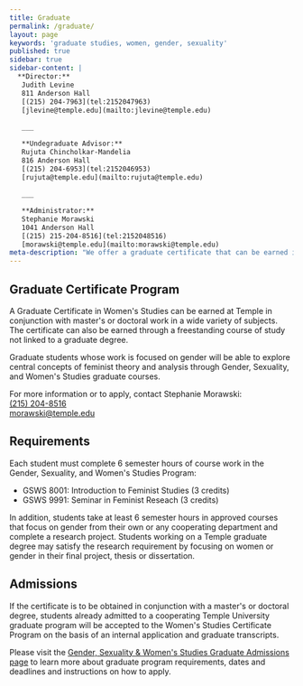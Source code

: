 ```yaml
---
title: Graduate
permalink: /graduate/
layout: page
keywords: 'graduate studies, women, gender, sexuality'
published: true
sidebar: true
sidebar-content: |
  **Director:**  
   Judith Levine  
   811 Anderson Hall  
   [(215) 204-7963](tel:2152047963)  
   [jlevine@temple.edu](mailto:jlevine@temple.edu)  
   
   ___
   
   **Undegraduate Advisor:**  
   Rujuta Chincholkar-Mandelia  
   816 Anderson Hall  
   [(215) 204-6953](tel:2152046953)  
   [rujuta@temple.edu](mailto:rujuta@temple.edu)  
   
   ___
   
   **Administrator:**  
   Stephanie Morawski  
   1041 Anderson Hall    
   [(215) 215-204-8516](tel:2152048516)  
   [morawski@temple.edu](mailto:morawski@temple.edu)  
meta-description: "We offer a graduate certificate that can be earned in conjunction with masters or doctoral   \t  \twork in a wide variety of subjects."
---
```


## Graduate Certificate Program

A Graduate Certificate in Women's Studies can be earned at Temple in conjunction with master's or doctoral work in a wide variety of subjects. The certificate can also be earned through a freestanding course of study not linked to a graduate degree.

Graduate students whose work is focused on gender will be able to explore central concepts of feminist theory and analysis through Gender, Sexuality, and Women's Studies graduate courses.

For more information or to apply, contact Stephanie Morawski:<br />
[(215) 204-8516](tel:2152048516)<br/>
[morawski@temple.edu](mailto:morawski@temple.edu)<br/>

## Requirements

Each student must complete 6 semester hours of course work in the Gender, Sexuality, and Women's Studies Program:

- GSWS 8001: Introduction to Feminist Studies (3 credits)
- GSWS 9991: Seminar in Feminist Reseach (3 credits)

In addition, students take at least 6 semester hours in approved courses that focus on gender from their own or any cooperating department and complete a research project. Students working on a Temple graduate degree may satisfy the research requirement by focusing on women or gender in their final project, thesis or dissertation.

## Admissions

If the certificate is to be obtained in conjunction with a master's or doctoral degree, students already admitted to a cooperating Temple University graduate program will be accepted to the Women's Studies Certificate Program on the basis of an internal application and graduate transcripts.

Please visit the [Gender, Sexuality & Women's Studies Graduate Admissions page](https://liberalarts.temple.edu/admissions/graduate/gender-sexuality-and-womens-studies) to learn more about graduate program requirements, dates and deadlines and instructions on how to apply.
